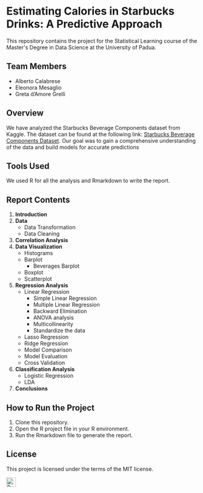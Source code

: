 # Estimating Calories in Starbucks Drinks: A Predictive Approach

This repository contains the project for the Statistical Learning course of the Master's Degree in Data Science at the University of Padua.

## Team Members
- Alberto Calabrese
- Eleonora Mesaglio
- Greta d’Amore Grelli

## Overview
We have analyzed the Starbucks Beverage Components dataset from Kaggle. The dataset can be found at the following link: [Starbucks Beverage Components Dataset](https://www.kaggle.com/datasets/henryshan/starbucks).
Our goal was to gain a comprehensive understanding of the data and build models for accurate predictions

## Tools Used
We used R for all the analysis and Rmarkdown to write the report.

## Report Contents
1. **Introduction**
2. **Data**
   - Data Transformation
   - Data Cleaning
3. **Correlation Analysis**
4. **Data Visualization**
   - Histograms
   - Barplot
      - Beverages Barplot
   - Boxplot
   - Scatterplot
5. **Regression Analysis**
   - Linear Regression
     - Simple Linear Regression
     - Multiple Linear Regression
     - Backward Elimination
     - ANOVA analysis
     - Multicollinearity
     - Standardize the data
   - Lasso Regression
   - Ridge Regression
   - Model Comparison
   - Model Evaluation
   - Cross Validation
6. **Classification Analysis**
   - Logistic Regression
   - LDA
7. **Conclusions**

## How to Run the Project
1. Clone this repository.
2. Open the R project file in your R environment.
3. Run the Rmarkdown file to generate the report.

## License
This project is licensed under the terms of the MIT license.

<p>
  <img alt="R" src="https://img.shields.io/badge/R-276DC3?logo=r&logoColor=white&style=plastic" height="25"/>
</p>
